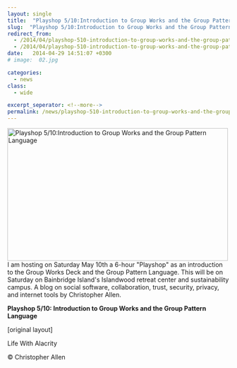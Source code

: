 ```yaml
---
layout: single
title:  "Playshop 5/10:Introduction to Group Works and the Group Pattern Language"
slug:  "Playshop 5/10:Introduction to Group Works and the Group Pattern Language"
redirect_from:
  - /2014/04/playshop-510-introduction-to-group-works-and-the-group-pattern-language.html
  - /2014/04/playshop-510-introduction-to-group-works-and-the-group-pattern-language/
date:   2014-04-29 14:51:07 +0300
# image:  02.jpg

categories:
  - news
class:
  - wide

excerpt_seperator: <!--more-->
permalink: /news/playshop-510-introduction-to-group-works-and-the-group-pattern-language/
---
```


<img width="500" height="300" src="{{ site.url }}{{ site.baseurl }}/assets/images/SHARE_spot2_soup-300x300.jpg" alt="Playshop 5/10:Introduction to Group Works and the Group Pattern Language"/> 
I am hosting on Saturday May 10th a 6-hour "Playshop" as an introduction to the Group Works Deck and the Group Pattern Language. This will be on Saturday on Bainbridge Island's Islandwood retreat center and sustainability campus.
A blog on social software, collaboration, trust, security, privacy, and internet tools by Christopher Allen.

**Playshop 5/10: Introduction to Group Works and the Group Pattern Language**


[original layout]

Life With Alacrity

© Christopher Allen
